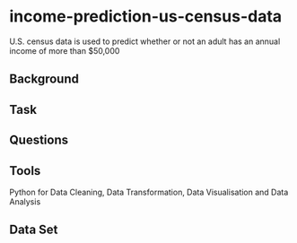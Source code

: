 # income-prediction-us-census-data
U.S. census data is used to predict whether or not an adult has an annual income of more than $50,000

## Background

## Task

## Questions

## Tools

Python for Data Cleaning, Data Transformation, Data Visualisation and Data Analysis

## Data Set
